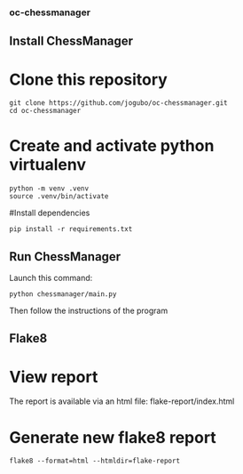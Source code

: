 ### oc-chessmanager

## Install ChessManager

# Clone this repository
```
git clone https://github.com/jogubo/oc-chessmanager.git
cd oc-chessmanager
```

# Create and activate python virtualenv
```
python -m venv .venv
source .venv/bin/activate
```

#Install dependencies
```
pip install -r requirements.txt
```

##  Run ChessManager
Launch this command:
```
python chessmanager/main.py
```
Then follow the instructions of the program

## Flake8
# View report
The report  is available via  an html file:
flake-report/index.html

# Generate new flake8 report
```
flake8 --format=html --htmldir=flake-report
```
